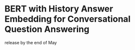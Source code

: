 # BERT with History Answer Embedding for Conversational Question Answering

release by the end of May

